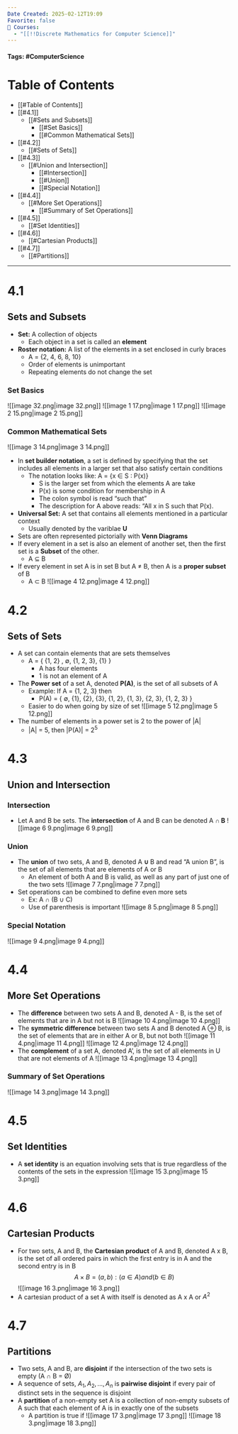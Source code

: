 ```yaml
---
Date Created: 2025-02-12T19:09
Favorite: false
📕 Courses:
  - "[[!!Discrete Mathematics for Computer Science]]"
---
```

#### Tags: #ComputerScience 
# Table of Contents
- [[#Table of Contents]]
- [[#4.1]]
    - [[#Sets and Subsets]]
        - [[#Set Basics]]
        - [[#Common Mathematical Sets]]
- [[#4.2]]
    - [[#Sets of Sets]]
- [[#4.3]]
    - [[#Union and Intersection]]
        - [[#Intersection]]
        - [[#Union]]
        - [[#Special Notation]]
- [[#4.4]]
    - [[#More Set Operations]]
        - [[#Summary of Set Operations]]
- [[#4.5]]
    - [[#Set Identities]]
- [[#4.6]]
    - [[#Cartesian Products]]
- [[#4.7]]
    - [[#Partitions]]
---
# 4.1
## Sets and Subsets
- **Set:** A collection of objects
    - Each object in a set is called an **element**
- **Roster notation:** A list of the elements in a set enclosed in curly braces
    - A = {2, 4, 6, 8, 10}
    - Order of elements is unimportant
    - Repeating elements do not change the set
### Set Basics
![[image 32.png|image 32.png]]
![[image 1 17.png|image 1 17.png]]
![[image 2 15.png|image 2 15.png]]
### Common Mathematical Sets
![[image 3 14.png|image 3 14.png]]
- In **set builder notation**, a set is defined by specifying that the set includes all elements in a larger set that also satisfy certain conditions
    - The notation looks like: A = {x ∈ S : P(x)}
        - S is the larger set from which the elements A are take
        - P(x) is some condition for membership in A
        - The colon symbol is read “such that”
        - The description for A above reads: “All x in S such that P(x).
- **Universal Set:** A set that contains all elements mentioned in a particular context
    - Usually denoted by the variblae **U**
- Sets are often represented pictorially with **Venn Diagrams**
- If every element in a set is also an element of another set, then the first set is a **Subset** of the other.
    - A ⊆ B
- If every element in set A is in set B but A ≠ B, then A is a **proper subset** of B
    - A ⊂ B
![[image 4 12.png|image 4 12.png]]
  
# 4.2
## Sets of Sets
- A set can contain elements that are sets themselves
    - A = { {1, 2} , ∅, {1, 2, 3}, {1} }
        - A has four elements
        - 1 is not an element of A
- The **Power set** of a set A, denoted **P(A)**, is the set of all subsets of A
    - Example: If A = {1, 2, 3} then
        - P(A) = { ∅, {1}, {2}, {3}, {1, 2}, {1, 3}, {2, 3}, {1, 2, 3} }
    - Easier to do when going by size of set
![[image 5 12.png|image 5 12.png]]
- The number of elements in a power set is 2 to the power of |A|
    - |A| = 5, then |P(A)| = $2^5$
  
# 4.3
## Union and Intersection
### Intersection
- Let A and B be sets. The **intersection** of A and B can be denoted A **∩ B**
![[image 6 9.png|image 6 9.png]]
### Union
- The **union** of two sets, A and B, denoted A **∪** B and read “A union B”, is the set of all elements that are elements of A or B
    - An element of both A and B is valid, as well as any part of just one of the two sets
![[image 7 7.png|image 7 7.png]]
- Set operations can be combined to define even more sets
    - Ex: A **∩** (B ∪ C)
    - Use of parenthesis is important
![[image 8 5.png|image 8 5.png]]
### Special Notation
![[image 9 4.png|image 9 4.png]]
  
# 4.4
## More Set Operations
- The **difference** between two sets A and B, denoted A - B, is the set of elements that are in A but not is B
![[image 10 4.png|image 10 4.png]]
- The **symmetric difference** between two sets A and B denoted A ⊕ B, is the set of elements that are in either A or B, but not both
![[image 11 4.png|image 11 4.png]]
![[image 12 4.png|image 12 4.png]]
- The **complement** of a set A, denoted A’, is the set of all elements in U that are not elements of A
![[image 13 4.png|image 13 4.png]]
### Summary of Set Operations
![[image 14 3.png|image 14 3.png]]
  
# 4.5
## Set Identities
- A **set identity** is an equation involving sets that is true regardless of the contents of the sets in the expression
![[image 15 3.png|image 15 3.png]]
  
# 4.6
## Cartesian Products
- For two sets, A and B, the **Cartesian product** of A and B, denoted A x B, is the set of all ordered pairs in which the first entry is in A and the second entry is in B
$$A × B = {(a,b) : (a ∈ A) and (b ∈ B)}$$
![[image 16 3.png|image 16 3.png]]
- A cartesian product of a set A with itself is denoted as A x A or $A^2$
  
# 4.7
## Partitions
- Two sets, A and B, are **disjoint** if the intersection of the two sets is empty (A ∩ B = Ø)
- A sequence of sets, $A_1, A_2, ... , A_n$ is **pairwise disjoint** if every pair of distinct sets in the sequence is disjoint
- A **partition** of a non-empty set A is a collection of non-empty subsets of A such that each element of A is in exactly one of the subsets
    - A partition is true if
![[image 17 3.png|image 17 3.png]]
![[image 18 3.png|image 18 3.png]]